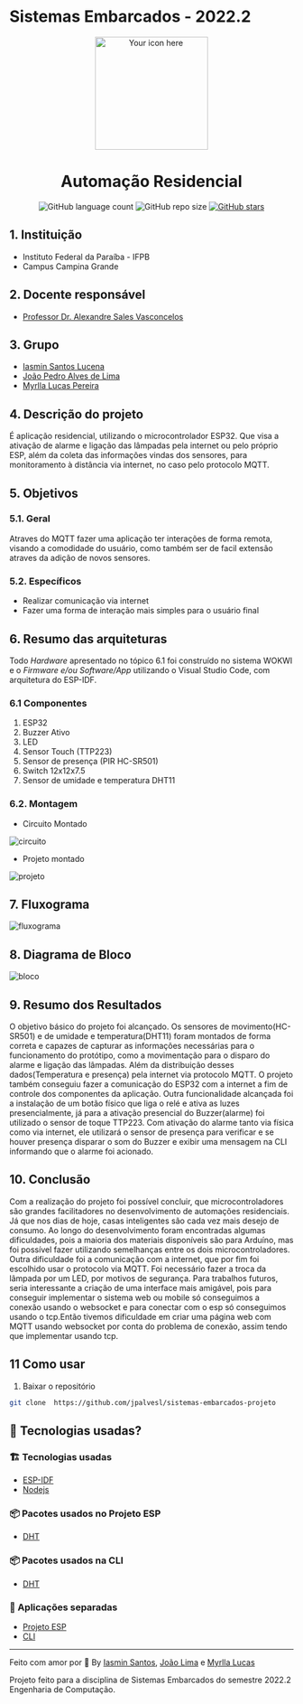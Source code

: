 # Sistemas Embarcados - 2022.2

<p align="center">
  <img alt="Your icon here" src="https://cdn-icons-png.flaticon.com/128/4176/4176850.png" width="200"/>
</p>
<h1 align="center">
  Automação Residencial
</h1>

<!-- Badges -->
<p align="center">

  <img alt="GitHub language count" src="https://img.shields.io/github/languages/count/jpalvesl/sistemas-embarcados-projeto?color=black">

  <!-- GitHub repo size -->
  <img alt="GitHub repo size" src="https://img.shields.io/github/repo-size/jpalvesl/sistemas-embarcados-projeto">

  <!-- Social -->  
  <a href="https://github.com/jpalvesl/ecoleta/stargazers">
    <img alt="GitHub stars" src="https://img.shields.io/github/stars/jpalvesl/sistemas-embarcados-projeto?style=social">
  </a>

  <!-- more badges here -> https://gist.github.com/tterb/982ae14a9307b80117dbf49f624ce0e8 -->

## 1. Instituição

-   Instituto Federal da Paraíba - IFPB
-   Campus Campina Grande

## 2. Docente responsável

-   [Professor Dr. Alexandre Sales Vasconcelos](https://github.com/alexandresvifpb)

## 3. Grupo

-   [Iasmin Santos Lucena](https://github.com/iasminsantosx)
-   [João Pedro Alves de Lima](https://github.com/jpalvesl)
-   [Myrlla Lucas Pereira](https://github.com/myrlla)

## 4. Descrição do projeto
É aplicação residencial, utilizando o microcontrolador ESP32. Que visa a ativação de alarme e ligação das lâmpadas pela internet ou pelo próprio ESP, além da coleta das informações vindas dos sensores, para monitoramento à distância via internet, no caso pelo protocolo MQTT.

## 5. Objetivos

### 5.1. Geral
Atraves do MQTT fazer uma aplicação ter interações de forma remota, visando a comodidade do usuário, como também ser de facil extensão atraves da adição de novos sensores.
### 5.2. Específicos
- Realizar comunicação via internet
- Fazer uma forma de interação mais simples para o usuário final


## 6. Resumo das arquiteturas
Todo _Hardware_ apresentado no tópico 6.1 foi construído no sistema WOKWI e o _Firmware e/ou Software/App_ utilizando o Visual Studio Code, com arquitetura do ESP-IDF.

### 6.1 Componentes
1. ESP32
2. Buzzer Ativo
3. LED
4. Sensor Touch (TTP223)
5. Sensor de presença (PIR HC-SR501)
6. Switch 12x12x7.5
7. Sensor de umidade e temperatura DHT11

### 6.2. Montagem
- Circuito Montado

![circuito](./doc/circuito-montado.png)

- Projeto montado

![projeto](./doc/projeto-montado.jpeg)

## 7. Fluxograma

![fluxograma](./doc/fluxograma.png)

## 8. Diagrama de Bloco

![bloco](./doc/diagrama-de-bloco.png)

## 9. Resumo dos Resultados
O objetivo básico do projeto foi alcançado. Os sensores de movimento(HC-SR501) e de umidade e temperatura(DHT11) foram montados de forma correta e capazes de capturar as informações necessárias para o funcionamento do protótipo, como a movimentação para o disparo do alarme e ligação das lâmpadas. Além da distribuição desses dados(Temperatura e presença) pela internet via protocolo MQTT. O projeto também conseguiu fazer a comunicação do ESP32 com a internet a fim de controle dos componentes da aplicação. Outra funcionalidade alcançada foi a instalação de um botão físico que liga o relé e ativa as luzes presencialmente, já para a ativação presencial do Buzzer(alarme) foi utilizado o sensor de toque TTP223. Com ativação do alarme tanto via física como via internet, ele utilizará o sensor de presença para verificar e se houver presença disparar o som do Buzzer e exibir uma mensagem na CLI informando que o alarme foi acionado.

## 10. Conclusão
Com a realização do projeto foi possível concluir, que microcontroladores são grandes facilitadores no desenvolvimento de automações residenciais. Já que nos dias de hoje, casas inteligentes são cada vez mais desejo de consumo. 
Ao longo do desenvolvimento foram encontradas algumas dificuldades, pois a maioria dos materiais disponíveis são para Arduíno, mas foi possível fazer utilizando semelhanças entre os dois microcontroladores. Outra dificuldade foi a comunicação com a internet, que por fim foi escolhido usar o protocolo via MQTT. Foi necessário fazer a troca da lâmpada por um LED, por motivos de segurança. Para trabalhos futuros, seria interessante a criação de uma interface mais amigável, pois para conseguir implementar o sistema web ou mobile só conseguimos a conexão usando o websocket e para conectar com o esp só conseguimos usando o tcp.Então tivemos dificuldade em criar uma página web com MQTT usando websocket por conta do problema de conexão, assim tendo que implementar usando tcp.


## 11 Como usar

1. Baixar o repositório

```sh
git clone  https://github.com/jpalvesl/sistemas-embarcados-projeto
```

## 🧐 Tecnologias usadas?

### :building_construction: Tecnologias usadas
- [ESP-IDF](https://pt-br.reactjs.org/)
- [Nodejs](https://nodejs.org/en/)
</p>

### :package: Pacotes usados no Projeto ESP
- [DHT](https://github.com/UncleRus/esp-idf-lib/tree/master/components/dht)

### :package: Pacotes usados na CLI
- [DHT](https://github.com/mqttjs/MQTT.js)


### :open_file_folder: Aplicações separadas
- [Projeto ESP](https://github.com/jpalvesl/sistemas-embarcados-projeto/tree/main/apps/projeto-esp)
- [CLI](https://github.com/jpalvesl/sistemas-embarcados-projeto/tree/main/apps/mqtt-cli)

---

Feito com amor por 💙 By [Iasmin Santos](https://github.com/iasminsantosx),  [João Lima](https://github.com/jpalvesl) e  [Myrlla Lucas](https://github.com/myrlla)


Projeto feito para a disciplina de Sistemas Embarcados do semestre 2022.2 Engenharia de Computação.

